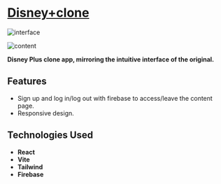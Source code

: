 # [Disney+clone](https://disney-plus-clonne.netlify.app/)

![interface](https://github.com/GeorgeOprea1/Disney-clone/assets/127131773/07179ff8-b8a8-4bbb-9218-31f126384664)

![content](https://github.com/GeorgeOprea1/Disney-clone/assets/127131773/57206492-543f-473e-8564-5d2f5b2eaca4)


 **Disney Plus clone app, mirroring the intuitive interface of the original.**

## Features

- Sign up and log in/log out  with firebase to access/leave the content page.
- Responsive design.

## Technologies Used

- **React** 
- **Vite** 
- **Tailwind**
- **Firebase**
